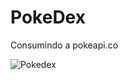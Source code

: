 # PokeDex
Consumindo a pokeapi.co

![Pokedex](https://user-images.githubusercontent.com/69609230/119244006-76c83500-bb42-11eb-82e1-120900c85c0c.png)
